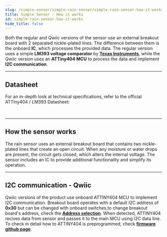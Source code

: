 ```yaml
---
slug: /simple-sensor/simple-rain-sensor/simple-rain-sensor-how-it-works
title: Simple Sensor - How it works
id: simple-rain-sensor-how-it-works
hide_title: false
---
```


Both the regular and Qwiic versions of the sensor use an external breakout board with 2 separated nickle-plated lines. The difference between them is the onboard **IC**, which processes the provided data. The regular version uses a simple **LM393 voltage comparator** by [**Texas Instruments**](https://eu.mouser.com/ProductDetail/Texas-Instruments/LM393M-NOPB?qs=QbsRYf82W3GpBNun7wKZlw%3D%3D&utm_id=20109199385&utm_source=google&utm_medium=cpc&utm_marketing_tactic=emeacorp&gad_source=1&gbraid=0AAAAADn_wf2fKvpBFkLrBUUl8dO2RQg0h&gclid=Cj0KCQjwy46_BhDOARIsAIvmcwMsdd1u6kOcRmTTIs-3gcSdmuLKAzoQu5R-yEysSeXZ3OPvm47trKQaAineEALw_wcB), while the Qwiic version uses an **ATTiny404 MCU** to process the data and implement **I2C communication**. 

<CenteredImage src="/img/simple-sensor/simple-rain-sensor/333043_ATTINY404_highlighted.jpg" alt="ATTiny404 MCU on board of Qwiic version" caption="ATTiny404 MCU on board of Qwiic version" width="400px" />

<CenteredImage src="/img/simple-sensor/simple-rain-sensor/333044_LM393_highlighted.jpg" alt="LM393 on board of regular version" caption="LM393 on board of regular version" width="400px" />

---

## Datasheet
For an in-depth look at technical specifications, refer to the official ATTiny404 / LM393 Datasheet:

<QuickLink  
  title="ATTiny404 Datasheet"  
  description="Detailed technical documentation for the LM393 Voltage Comparator."  
  url="https://docs.rs-online.com/943a/0900766b8170d70c.pdf"  
/>  
<QuickLink  
  title="LM393 Datasheet"  
  description="Detailed technical documentation for the ATTiny404 microcontroller."  
  url="https://ww1.microchip.com/downloads/en/devicedoc/50002687a.pdf"  
/> 

---

## How the sensor works
The rain sensor uses an external breakout board that contains two nickle-plated lines that create an open circuit. When any moisture or water drops are present, the circuit gets closed, which alters the internal voltage. The sensor includes an IC to provide additional functionality and simplify its operation.

<CenteredImage src="/img/simple-sensor/simple-rain-sensor/Rain-Sensor-Working.gif" alt="How the rain sensor works" caption="How the rain sensor works" width="400px" />

---

## I2C communication - Qwiic

Qwiic versions of the product use onboard ATTINY404 MCU to implement I2C communication. Breakout board operates with a default I2C address of **0x30**  but can be changed with onboard switches,to change breakout board's address, check the [**Address selection**](/documentation/simple-sensor/simple-rain-sensor/simple-rain-sensor-hardware#address-selection-for-qwiic-version/). When detected, ATTINY404 recives data from sensor and passes it to the main MCU using I2C data line. To check in detail how to ATTINY404 is preprogrammed, check [**firmware github page**](https://github.com/SolderedElectronics/Soldered-Simple-Rain-Sensor-Arduino-Library/blob/dev/extras/attiny_firmware/attiny_firmware.ino).

